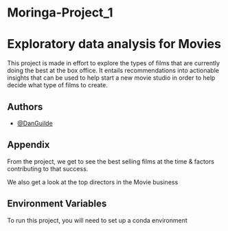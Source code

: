 # Moringa-Project_1

# Exploratory data analysis for Movies

This project is made in effort to explore the types of films that are currently doing the best at the box office. It entails recommendations into actionable insights that can be used to help start a new movie studio in order to help decide what type of films to create.


## Authors

- [@DanGuilde](https://github.com/DanGuilde)



## Appendix

From the project, we get to see the best selling films at the time & factors contributing to that success.

We also get a look at the top directors in the Movie business



## Environment Variables

To run this project, you will need to set up a conda environment
